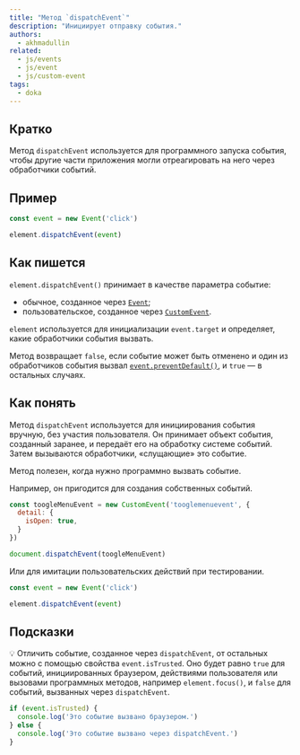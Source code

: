 ```yaml
---
title: "Метод `dispatchEvent`"
description: "Инициирует отправку события."
authors:
  - akhmadullin
related:
  - js/events
  - js/event
  - js/custom-event
tags:
  - doka
---
```


## Кратко

Метод `dispatchEvent` используется для программного запуска события, чтобы другие части приложения могли отреагировать на него через обработчики событий.

## Пример

```javascript
const event = new Event('click')

element.dispatchEvent(event)
```

## Как пишется

`element.dispatchEvent()` принимает в качестве параметра событие:

- обычное, созданное через [`Event`](/js/event/);
- пользовательское, созданное через [`CustomEvent`](/js/custom-event/).

`element` используется для инициализации `event.target` и определяет, какие обработчики события вызвать.

Метод возвращает `false`, если событие может быть отменено и один из обработчиков события вызвал [`event.preventDefault()`](/js/event-prevent-default/), и `true` — в остальных случаях.

## Как понять

Метод `dispatchEvent` используется для инициирования события вручную, без участия пользователя. Он принимает объект события, созданный заранее, и передаёт его на обработку системе событий. Затем вызываются обработчики, «слущающие» это событие.

Метод полезен, когда нужно программно вызвать событие.

Например, он пригодится для создания собственных событий.

```javascript
const toogleMenuEvent = new CustomEvent('tooglemenuevent', {
  detail: {
    isOpen: true,
  }
})

document.dispatchEvent(toogleMenuEvent)
```

Или для имитации пользовательских действий при тестировании.

```javascript
const event = new Event('click')

element.dispatchEvent(event)
```

## Подсказки

💡 Отличить событие, созданное через `dispatchEvent`, от остальных можно с помощью свойства `event.isTrusted`. Оно будет равно `true` для событий, инициированных браузером, действиями пользователя или вызовами программных методов, например `element.focus()`, и `false` для событий, вызванных через `dispatchEvent`.

```javascript
if (event.isTrusted) {
  console.log('Это событие вызвано браузером.')
} else {
  console.log('Это событие вызвано через dispatchEvent.')
}
```
